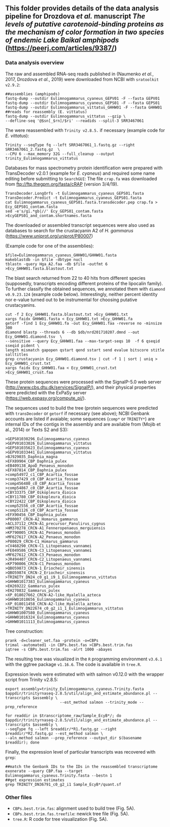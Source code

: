 

## This folder provides details of the data analysis pipeline for Drozdova *et al.* manuscript *The levels of putative carotenoid-binding proteins as the mechanism of color formation in two species of endemic Lake Baikal amphipods* (https://peerj.com/articles/9387/)

### Data analysis overview

The raw and assembled RNA-seq reads published in (Naumenko *et al.*, 2017, Drozdova *et al.*, 2019) 
were downloaded from NCBI with `sratoolkit v2.9.2`: 

```
##assemblies (amphipods)
fastq-dump --outdir Eulimnogammarus_cyaneus_GEPV01 -F --fasta GEPV01
fastq-dump --outdir Eulimnogammarus_cyaneus_GEPS01 -F --fasta GEPS01
fastq-dump --outdir Eulimnogammarus_vittatus_GHHW01 -F --fasta GHHW01
##reads for reassembly (E. vittatus)
fastq-dump --outdir Eulimnogammarus_vittatus --gzip \ 
--defline-seq '@$sn[_$rn]/$ri' --readids --split-3 SRR3467061
```

The were reassembled with `Trinity v2.8.5.` if necessary (example code for *E. vittatus*): 

```
Trinity --seqType fq --left SRR3467061_1.fastq.gz --right SRR3467061_2.fastq.gz  \ 
--CPU 6 --max_memory 32G --full_cleanup --output trinity_Eulimnogammarus_vittatus
```

Databases for mass spectrometry protein identification were prepared with TransDecoder v2.0.1 (example for *E. cyaneus*) and required some name editing before submitting to `SearchGUI`:
The file `crap.fa` was downloaded from ftp://ftp.thegpm.org/fasta/cRAP (version 3/4/19).

```
TransDecoder.LongOrfs -t Eulimnogammarus_cyaneus_GEPS01.fasta
TransDecoder.Predict -t Eulimnogammarus_cyaneus_GEPS01.fasta
cat Eulimnogammarus_cyaneus_GEPS01.fasta.transdecoder.pep crap.fa > Ecy_GEPS01_contam.fasta
sed -e's/gi.*gb|//' Ecy_GEPS01_contam.fasta >EcyGEPS01_and_contam.shortnames.fasta
```

The downloaded or assembled transcript sequences were also used as databases to search for the crustacyanin A2 of *H. gammarus* (https://www.uniprot.org/uniprot/P80007)

(Example code for one of the assemblies): 
```
$file=Eulimnogammarus_cyaneus_GHHW01/GHHW01.fasta
makeblastdb -in $file -dbtype nucl
tblastn -query Hga_A2.faa -db $file -outfmt 6 >Ecy_GHHW01.fasta.blastout.txt
```

The blast search returned from 22 to 40 hits from different species (supposedly, transcripts encoding different proteins of the lipocalin family). To further classify the obtained sequences, we annotated them with `diamond v0.9.23.124` (example code below). 
Interestingly, neither percent identity nor e-value turned out to be instrumental for choosing putative crustacyanins.

```
cut -f 2 Ecy_GHHW01.fasta.blastout.txt >Ecy_GHHW01.txt
xargs faidx GHHW01.fasta < Ecy_GHHW01.txt >Ecy_GHHW01.fa
getorf -find 1 Ecy_GHHW01.fa -out Ecy_GHHW01.faa -reverse no -minsize 300
diamond blastp --threads 6 --db $db/nrd201710207.dmnd --out Ecy_GHHW01.diamond.tsv  \ 
--sensitive --query Ecy_GHHW01.faa --max-target-seqs 10  -f 6 qseqid sseqid pident \
length mismatch gapopen qstart qend sstart send evalue bitscore stitle salltitles
grep crustacyanin Ecy_GHHW01.diamond.tsv | cut -f 1 | sort | uniq > Ecy_GHHW01_crust.txt
xargs faidx Ecy_GHHW01.faa < Ecy_GHHW01_crust.txt >Ecy_GHHW01_crust.faa
```

These protein sequences were processed with the SignalP-5.0 web server (http://www.cbs.dtu.dk/services/SignalP/), and their physical properties were predicted with the ExPaSy server (https://web.expasy.org/compute_pi/).

The sequences used to build the tree (protein sequences were predicted with `transDecoder` or `getorf` if necessary (see above); NCBI Genbank accounts are listed if avaiable; some sequences (`comp*` or `TRINITY*`) are internal IDs of the contigs in the assembly and are available from (Mojib et al., 2014) or Texts S2 and S3): 
```
>GEPS01030296_Eulimnogammarus_cyaneus
>GEPV01033026_Eulimnogammarus_vittatus
>GEPS01035623_Eulimnogammarus_cyaneus
>GEPV01033441_Eulimnogammarus_vittatus
>BJ929035_Daphnia_magna
>EFX89904_CBP_Daphnia_pulex
>EB409138_ApoD_Penaeus_monodon
>EFX87814_CBP_Daphnia_pulex
>comp54972_c1_CBP_Acartia_fossae
>comp37429_c0_CBP_Acartia_fossae
>comp456480_c0_CBP_Acartia_fossae
>comp54867_c0_CBP_Acartia_fossae
>CBY33375_CBP_Oikopleura_dioica
>CBY11780_CBP_Oikopleura_dioica
>CBY22422_CBP_Oikopleura_dioica
>comp52556_c0_CBP_Acartia_fossae
>comp51126_c0_CBP_Acartia_fossae
>EFX90456_CBP_Daphnia_pulex
>P80007_CRCN-A2_Homarus_gammarus
>ACL37112_CRCN-A1_precursor_Panulirus_cygnus
>HM370278_CRCN-A1_Fenneropenaeus_merguiensis
>KP790005_CRCN-A1_Penaeus_monodon
>MF627617_CRCN-A2_Penaeus_monodon
>P80029_CRCN-C1_Homarus_gammarus
>CV468290_CRCN-C1_Litopenaeus_vannamei
>FE049586_CRCN-C3_Litopenaeus_vannamei
>MF627612_CRCN-C3_Penaeus_monodon
>JR494407_CRCN-C2_Litopenaeus_vannamei
>KP790006_CRCN-C1_Penaeus_monodon
>QBO59873_CRCN-1_Eriocheir_sinensis
>QBO59874_CRCN-2_Eriocheir_sinensis
>TRINITY_DN24_c0_g1_i9_1_Eulimnogammarus_vittatus
>GHHW01017383_Eulimnogammarus_cyaneus
>EH269222_Gammarus_pulex
>EH270832_Gammarus_pulex
>XP_018027662_CRCN-A2-like_Hyalella_azteca
>GHHW01018656_Eulimnogammarus_cyaneus
>XP_018011458_CRCN-A2-like_Hyalella_azteca
>TRINITY_DN22674_c0_g2_i1_1_Eulimnogammarus_vittatus
>GHHW01007580_Eulimnogammarus_cyaneus
>GHHW01016324_Eulimnogammarus_cyaneus
>GHHW01011113_Eulimnogammarus_cyaneus 
```

Tree construction: 
```
prank -d=cleaner_set.faa -protein -o=CBPs
trimal -automated1 -in CBPs.best.fas >CBPs.best.trim.fas 
iqtree -s CBPs.best.trim.fas -alrt 1000 -abayes
```

The resulting tree was visualized in the `R` programming environment `v3.6.1` with the ggtree package `v1.16.6`. The code is available in `tree.R`.

Expression levels were estimated with with salmon v0.12.0 with the wrapper script from Trinity v2.8.5:

```
export assembly=trinity_Eulimnogammarus_cyaneus.Trinity.fasta
$appdir/trinityrnaseq-2.8.5/util/align_and_estimate_abundance.pl --transcripts $assembly \
                        --est_method salmon --trinity_mode --prep_reference

for readdir in $transcriptome_raw/Sample_EcyB*/; do
$appdir/trinityrnaseq-2.8.5/util/align_and_estimate_abundance.pl --transcripts $assembly \
--seqType fq --left $readdir/*R1.fastq.gz --right $readdir/*R2.fastq.gz --est_method salmon \
--aln_method salmon --prep_reference --output_dir $(basename $readdir); done
```

Finally, the expression level of particular transcripts was recovered with `grep`:

```
##match the Genbank IDs to the IDs in the reassembled transcriptome
exonerate --query CBP.faa --target Eulimnogammarus_cyaneus.Trinity.fasta --bestn 1
##get expression estimates 
grep TRINITY_DN36791_c0_g2_i1 Sample_EcyB*/quant.sf
```


### Other files 

* `CBPs.best.trim.fas`: alignment used to build tree (Fig. 5A).
* `CBPs.best.trim.fas.treefile`: newick tree file (Fig. 5A).
* `tree.R`: R code for tree visualization (Fig. 5A).
